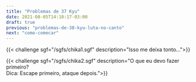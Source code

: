```yaml
---
title: "Problemas de 37 Kyu"
date: 2021-08-05T14:10:17-03:00
draft: true
previous: "problemas-de-38-kyu-luta-no-canto"
next: "como-comecar"
---
```


{{< challenge sgf="/sgfs/chika1.sgf" description="Isso me deixa tonto...">}} 

{{< challenge sgf="/sgfs/chika2.sgf" description="O que eu devo fazer primeiro?<br />Dica: Escape primeiro, ataque depois.">}} 
